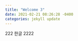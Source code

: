 ```yaml
---
title: "Welcome 3"
date: 2021-02-21 08:26:28 -0400
categories: jekyll update
---
```

222
한글
2222

[jekyll-docs]: https://jekyllrb.com/docs/home
[jekyll-gh]:   https://github.com/jekyll/jekyll
[jekyll-talk]: https://talk.jekyllrb.com/